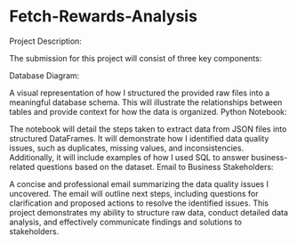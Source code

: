 # Fetch-Rewards-Analysis

Project Description:

The submission for this project will consist of three key components:

Database Diagram:

A visual representation of how I structured the provided raw files into a meaningful database schema. This will illustrate the relationships between tables and provide context for how the data is organized.
Python Notebook:

The notebook will detail the steps taken to extract data from JSON files into structured DataFrames.
It will demonstrate how I identified data quality issues, such as duplicates, missing values, and inconsistencies.
Additionally, it will include examples of how I used SQL to answer business-related questions based on the dataset.
Email to Business Stakeholders:

A concise and professional email summarizing the data quality issues I uncovered.
The email will outline next steps, including questions for clarification and proposed actions to resolve the identified issues.
This project demonstrates my ability to structure raw data, conduct detailed data analysis, and effectively communicate findings and solutions to stakeholders.
